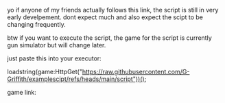 yo if anyone of my friends actually follows this link, the script is still in very early develpement. dont expect much and also expect the scipt to be changing frequently.

btw if you want to execute the script, the game for the script is currently gun simulator but will change later.

just paste this into your executor:

loadstring(game:HttpGet("https://raw.githubusercontent.com/G-Griffith/examplescipt/refs/heads/main/script"))();

game link:


